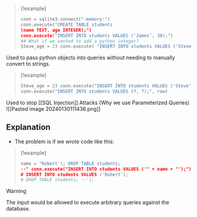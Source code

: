 >[!example]
>```python
>conn = sqlite3.connect(":memory:")
>conn.execute("CREATE TABLE students
>(name TEXT, age INTEGER);")
>conn.execute("INSERT INTO students VALUES ('James’, 30);")
>## What if we wanted to add a python integer? 
>Steve_age = 23 conn.execute( "INSERT INTO students VALUES ('Steve', " + str(steve_age) + ");" )

Used to pass python objects into queries without needing to manually convert to strings. 
>[!example]
>```python
>Steve_age = 23 conn.execute("INSERT INTO students VALUES ('Steve', ?);", (steve_age,)) row = ('Tim', 45)
> conn.execute("INSERT INTO students VALUES (?, ?);", row)

Used to stop [[SQL Injection]] Attacks (Why we use Parameterized Queries)
![[Pasted image 20240130111436.png]]
## Explanation
- The problem is if we wrote code like this:
>[!example]
>```python
>name = "Robert'); DROP TABLE students;
>--" conn.execute("INSERT INTO students VALUES ('" + name + "');") 
># INSERT INTO students VALUES ('Robert');
> # DROP TABLE students; --');

 >[!warning]
 >The input would be allowed to execute arbitrary queries against the database.
 
 